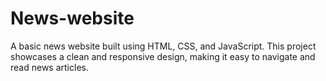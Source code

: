 # News-website
A basic news website built using HTML, CSS, and JavaScript. This project showcases a clean and responsive design, making it easy to navigate and read news articles.
